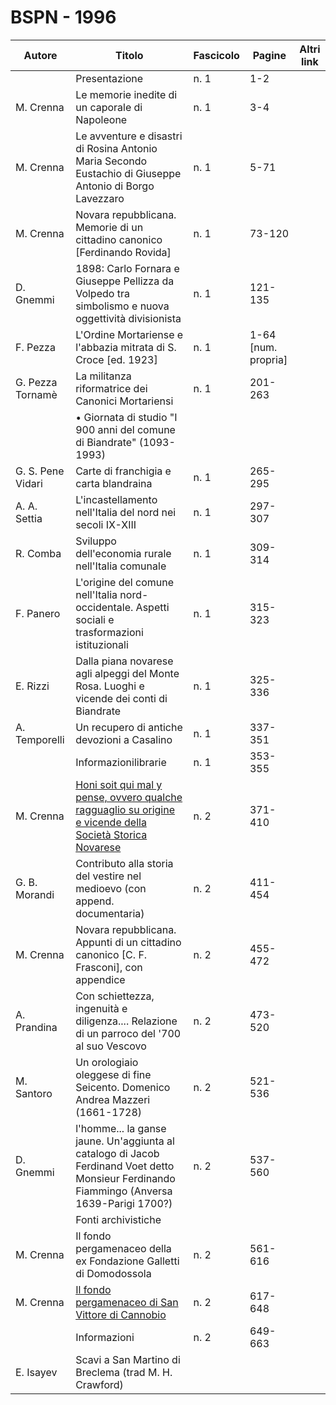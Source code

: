 # BSPN - 1996

| Autore            | Titolo                                                                                                                                                           | Fascicolo | Pagine              | Altri link |
|-------------------|------------------------------------------------------------------------------------------------------------------------------------------------------------------|-----------|---------------------|------------|
|                   | Presentazione                                                                                                                                                    | n. 1      | 1-2                 |            |
| M. Crenna         | Le memorie inedite di un caporale di Napoleone                                                                                                                   | n. 1      | 3-4                 |            |
| M. Crenna         | Le avventure e disastri di Rosina Antonio Maria Secondo Eustachio di Giuseppe Antonio di Borgo Lavezzaro                                                         | n. 1      | 5-71                |            |
| M. Crenna         | Novara repubblicana. Memorie di un cittadino canonico [Ferdinando Rovida]                                                                                        | n. 1      | 73-120              |            |
| D. Gnemmi         | 1898: Carlo Fornara e Giuseppe Pellizza da Volpedo tra simbolismo e nuova oggettività divisionista                                                               | n. 1      | 121-135             |            |
| F. Pezza          | L'Ordine Mortariense e l'abbazia mitrata di S. Croce [ed. 1923]                                                                                                  | n. 1      | 1-64 [num. propria] |            |
| G. Pezza Tornamè  | La militanza riformatrice dei Canonici Mortariensi                                                                                                               | n. 1      | 201-263             |            |
|                   | • Giornata di studio "I 900 anni del comune di Biandrate" (1093-1993)                                                                                            |           |                     |            |
| G. S. Pene Vidari | Carte di franchigia e carta blandraina                                                                                                                           | n. 1      | 265-295             |            |
| A. A. Settia      | L'incastellamento nell'Italia del nord nei secoli IX-XIII                                                                                                        | n. 1      | 297-307             |            |
| R. Comba          | Sviluppo dell'economia rurale nell'Italia comunale                                                                                                               | n. 1      | 309-314             |            |
| F. Panero         | L'origine del comune nell'Italia nord-occidentale. Aspetti sociali e trasformazioni istituzionali                                                                | n. 1      | 315-323             |            |
| E. Rizzi          | Dalla piana novarese agli alpeggi del Monte Rosa. Luoghi e vicende dei conti di Biandrate                                                                        | n. 1      | 325-336             |            |
| A. Temporelli     | Un recupero di antiche devozioni a Casalino                                                                                                                      | n. 1      | 337-351             |            |
|                   | Informazionilibrarie                                                                                                                                             | n. 1      | 353-355             |            |
| M. Crenna         | [Honi soit qui mal y pense,    ovvero qualche ragguaglio su origine e vicende della Società Storica Novarese](http://www.ssno.it/BSPNo/1996_Crenna_HoniSoit.pdf) | n. 2      | 371-410             |            |
| G. B. Morandi     | Contributo alla storia del vestire nel medioevo (con append. documentaria)                                                                                       | n. 2      | 411-454             |            |
| M. Crenna         | Novara repubblicana. Appunti di un cittadino canonico [C. F. Frasconi], con appendice                                                                            | n. 2      | 455-472             |            |
| A. Prandina       | Con schiettezza, ingenuità e diligenza.... Relazione di un parroco del '700 al suo Vescovo                                                                       | n. 2      | 473-520             |            |
| M. Santoro        | Un orologiaio oleggese di fine Seicento. Domenico Andrea Mazzeri (1661-1728)                                                                                     | n. 2      | 521-536             |            |
| D. Gnemmi         | l'homme... la ganse jaune. Un'aggiunta al catalogo di Jacob Ferdinand Voet detto Monsieur Ferdinando Fiammingo (Anversa 1639-Parigi 1700?)                       | n. 2      | 537-560             |            |
|                   | Fonti archivistiche                                                                                                                                              |           |                     |            |
| M. Crenna         | Il fondo pergamenaceo della ex Fondazione Galletti di Domodossola                                                                                                | n. 2      | 561-616             |            |
| M. Crenna         | [Il fondo pergamenaceo di San Vittore di Cannobio](https://en.calameo.com/read/004733128711e3cd1270e)                                                            | n. 2      | 617-648             |            |
|                   | Informazioni                                                                                                                                                     | n. 2      | 649-663             |            |
| E. Isayev         | Scavi a San Martino di Breclema (trad M. H. Crawford)                                                                                                            |           |                     |            |
